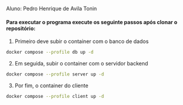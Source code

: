 Aluno: Pedro Henrique de Avila Tonin 
#### Para executar o programa execute os seguinte passos após clonar o repositório:
1. Primeiro deve subir o container com o banco de dados
``` bash
docker compose --profile db up -d
```
2. Em seguida, subir o container com o servidor backend
``` bash
docker compose --profile server up -d
```
3. Por fim, o container do cliente
``` bash
docker compose --profile client up -d
```


